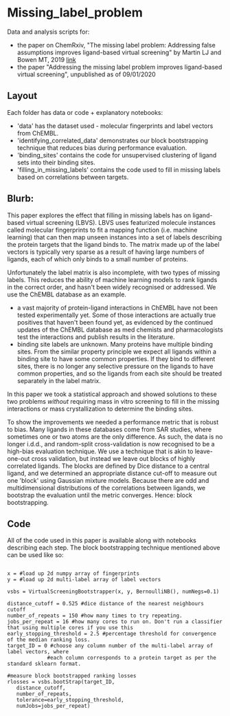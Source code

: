 # Missing_label_problem
Data and analysis scripts for:
- the paper on ChemRxiv, "The missing label problem: Addressing false assumptions improves ligand-based virtual screening" by Martin LJ and Bowen MT, 2019 [link](https://chemrxiv.org/articles/The_Missing_Label_Problem_Addressing_False_Assumptions_Improves_Ligand-Based_Virtual_Screening/9758423/1)
- the paper "Addressing the missing label problem improves ligand-based virtual screening", unpublished as of 09/01/2020


## Layout
Each folder has data or code + explanatory notebooks:
* 'data' has the dataset used - molecular fingerprints and label vectors from ChEMBL.
* 'identifying_correlated_data' demonstrates our block bootstrapping technique that reduces bias during performance evaluation. 
* 'binding_sites' contains the code for unsupervised clustering of ligand sets into their binding sites. 
* 'filling_in_missing_labels' contains the code used to fill in missing labels based on correlations between targets.


## Blurb:
This paper explores the effect that filling in missing labels has on ligand-based virtual screening (LBVS). 
LBVS uses featurized molecule instances called molecular fingerprints to fit a mapping function (i.e. machine learning) that can then 
map unseen instances into a set of labels describing the protein targets that the ligand binds to. The matrix made up of
the label vectors is typically very sparse as a result of having large numbers of ligands, each of which only binds to a small number of proteins.

Unfortunately the label matrix is also incomplete, with two types of missing labels. This reduces the ability of 
machine learning models to rank ligands in the correct order, and hasn't been widely recognised or addressed. We use the ChEMBL database as an example.
* a vast majority of protein-ligand interactions in ChEMBL 
have not been tested experimentally yet. Some of those interactions are actually true positives that 
haven't been found yet, as evidenced by the continued 
updates of the ChEMBL database as med chemists and pharmacologists test the interactions and publish results
 in the literature. 
 * binding site labels are unknown. Many proteins have multiple binding sites. From the similar property principle we expect
 all ligands within a binding site to have some common properties. If they bind to different sites, there is no longer any 
 selective pressure on the ligands to have common properties, and so the ligands from each site should be treated separately in the label matrix.
 
 In this paper we took a statistical approach and showed solutions to these two problems _without_ requiring mass in vitro screening 
 to fill in the missing interactions or mass crystallization to determine the binding sites. 
 
 To show the improvements we needed a performance metric that is robust to bias. Many ligands in these databases come from 
 SAR studies, where sometimes one or two atoms are the only difference. As such, the data is no longer i.d.d., and random-split 
 cross-validation is now recognised to be a high-bias
 evaluation technique. We use a technique that is akin to leave-one-out cross validation, but instead we leave out blocks of highly correlated ligands. The blocks are defined by Dice distance to a central ligand, and we determined an appropriate distance cut-off to measure out one 'block' using Gaussian mixture models. 
 Because there are odd and multidimensional distributions of the correlations between ligands, we bootstrap the evaluation until the metric converges. Hence: block bootstrapping.
 
 ## Code
 All of the code used in this paper is available along with notebooks describing each step. The block bootstrapping technique mentioned above 
 can be used like so:
 
 ```

x = #load up 2d numpy array of fingerprints
y = #load up 2d multi-label array of label vectors

vsbs = VirtualScreeningBootstrapper(x, y, BernoulliNB(), numNegs=0.1)

distance_cutoff = 0.525 #dice distance of the nearest neighbours cutoff
number_of_repeats = 150 #how many times to try repeating.
jobs_per_repeat = 16 #how many cores to run on. Don't run a classifier that using multiple cores if you use this
early_stopping_threshold = 2.5 #percentage threshold for convergence of the median ranking loss. 
target_ID = 0 #choose any column number of the multi-label array of label vectors, where
              #each column corresponds to a protein target as per the standard sklearn format. 

#measure block bootstrapped ranking losses
rlosses = vsbs.bootStrap(target_ID, 
    distance_cutoff, 
    number_of_repeats, 
    tolerance=early_stopping_threshold, 
    numJobs=jobs_per_repeat)
 
 ```
